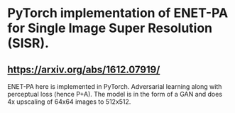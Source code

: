 # PyTorch implementation of ENET-PA for Single Image Super Resolution (SISR).

## https://arxiv.org/abs/1612.07919/

ENET-PA here is implemented in PyTorch. Adversarial learning along with perceptual loss (hence P+A). The model is in the form of a GAN and does 4x upscaling of 64x64 images to 512x512.

